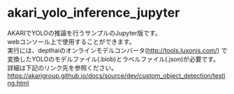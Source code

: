 # akari_yolo_inference_jupyter

AKARIでYOLOの推論を行うサンプルのJupyter版です。  
webコンソール上で使用することができます。  
実行には、depthaiのオンラインモデルコンバータ(http://tools.luxonis.com/) で変換したYOLOのモデルファイル(.blob)とラベルファイル(.json)が必要です。  
詳細は下記のリンク先を参照ください。  
https://akarigroup.github.io/docs/source/dev/custom_object_detection/testing.html


